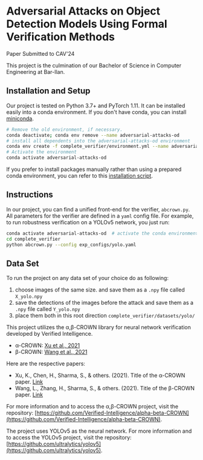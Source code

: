 Adversarial Attacks on Object Detection Models Using Formal Verification Methods
======================
Paper Submitted to CAV'24

This project is the culmination of our Bachelor of Science in Computer Engineering at Bar-Ilan.

Installation and Setup
----------------------

Our project is tested on Python 3.7+ and PyTorch 1.11. It can be installed
easily into a conda environment. If you don't have conda, you can install
[miniconda](https://docs.conda.io/en/latest/miniconda.html).

```bash
# Remove the old environment, if necessary.
conda deactivate; conda env remove --name adversarial-attacks-od
# install all dependents into the adversarial-attacks-od environment
conda env create -f complete_verifier/environment.yml --name adversarial-attacks-od
# Activate the environment
conda activate adversarial-attacks-od
```

If you prefer to install packages manually rather than using a prepared conda
environment, you can refer to this [installation
script](/vnncomp_scripts/install_tool_general.sh).


Instructions
----------------------

In our project, you can find a unified front-end for the verifier, `abcrown.py`.  All parameters
for the verifier are defined in a `yaml` config file. For example, to run
robustness verification on a YOLOv5 network, you just run:

```bash
conda activate adversarial-attacks-od  # activate the conda environment
cd complete_verifier
python abcrown.py --config exp_configs/yolo.yaml
```

Data Set
----------------------
To run the project on any data set of your choice do as following:
1. choose images of the same size. and save them as a `.npy` file called `X_yolo.npy`
2. save the detections of the images before the attack and save them as a `.npy` file called `Y_yolo.npy`
3. place them both in this root direction `complete_verifier/datasets/yolo/`

This project utilizes the α,β-CROWN library for neural network verification developed by Verified Intelligence.

- α-CROWN: [Xu et al., 2021](https://arxiv.org/pdf/2011.13824.pdf)
- β-CROWN: [Wang et al., 2021](https://arxiv.org/pdf/2103.06624.pdf)

Here are the respective papers:

- Xu, K., Chen, H., Sharma, S., & others. (2021). Title of the α-CROWN paper. [Link](https://arxiv.org/pdf/2011.13824.pdf)
- Wang, L., Zhang, H., Sharma, S., & others. (2021). Title of the β-CROWN paper. [Link](https://arxiv.org/pdf/2103.06624.pdf)

For more information and to access the α,β-CROWN project, visit the repository: [https://github.com/Verified-Intelligence/alpha-beta-CROWN](https://github.com/Verified-Intelligence/alpha-beta-CROWN).


The project uses YOLOv5 as the neural network. For more information and to access the YOLOv5 project, visit the repository: [https://github.com/ultralytics/yolov5](https://github.com/ultralytics/yolov5).


